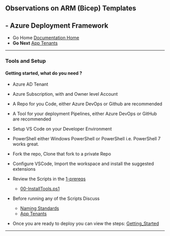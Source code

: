 ## Observations on ARM (Bicep) Templates 

## - Azure Deployment Framework ## 
- Go Home [Documentation Home](./index.md)
- **Go Next** [App Tenants](./App_Tenants.md)

* * *

### Tools and Setup
#### Getting started, what do you need ?
- Azure AD Tenant
- Azure Subscription, with and Owner level Account
- A Repo for you Code, either Azure DevOps or Github are recommended
- A Tool for your deployment Pipelines, either Azure DevOps or GitHub are recommended

- Setup VS Code on your Developer Environment 
- PowerShell either Windows PowerShell or PowerShell i.e. PowerShell 7 works great.
- Fork the repo, Clone that fork to a private Repo

- Configure VSCode, Import the workspace and install the suggested extensions
- Review the Scripts in the [1-prereqs](https://github.com/brwilkinson/AzureDeploymentFramework/tree/main/ADF/1-prereqs)
    - [00-InstallTools.ps1](https://github.com/brwilkinson/AzureDeploymentFramework/blob/main/ADF/1-prereqs/00-InstallTools.ps1)
- Before running any of the Scripts Discuss
    - [Naming Standards](./Naming_Standards.md)
    - [App Tenants](./App_Tenants.md)
- Once you are ready to deploy you can view the steps: [Getting_Started](./Getting_Started.md)

* * *

